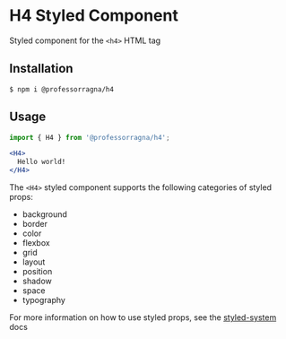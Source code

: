 # H4 Styled Component

Styled component for the `<h4>` HTML tag

## Installation

```
$ npm i @professorragna/h4
```

## Usage

```jsx
import { H4 } from '@professorragna/h4';

<H4>
  Hello world!
</H4>
```

The `<H4>` styled component supports the following categories of styled props:

- background
- border
- color
- flexbox
- grid
- layout
- position
- shadow
- space
- typography

For more information on how to use styled props, see the [styled-system](https://styled-system.com/api/) docs
